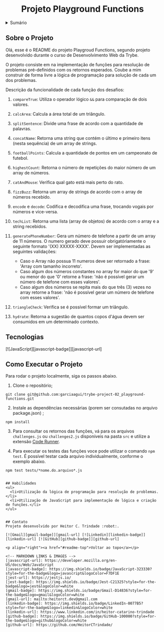 <a name="readme-top"></a>

<h1 align="center">Projeto Playground Functions</h1>

<details>
  <summary>Sumário</summary>
  <ol>
    <li><a href="#sobre-o-projeto">Sobre o Projeto</a></li>
    <li><a href="#tecnologias">Tecnologias</a></li>
    <li><a href="#como-executar-o-projeto">Como Executar o Projeto</a></li>
    <li><a href="#habilidades">Habilidades</a></li>
    <li><a href="#contato">Contato</a></li>
  </ol>
</details>


## Sobre o Projeto
Olá, esse é o README do projeto Playgroud Functions, segundo projeto desenvolvido durante o curso de Desenvolvimento Web da Trybe.

O projeto consiste em na implementação de funções para resolução de problemas pré-definidos com os retornos esperados. Coube a mim construir de forma livre a lógica de programação para solução de cada um dos problemas.

Descrição da funcionalidade de cada função dos desafios:
1. `compareTrue`: Utiliza o operador lógico `&&` para comparação de dois valores.
2. `calcArea`: Calcula a área total de um triângulo.
3. `splitSentence`: Divide uma frase de acordo com a quantidade de palavras.
4. `concatName`: Retorna uma string que contém o último e primeiro itens (nesta sequência) de um array de strings.
5. `footballPoints`: Calcula a quantidade de pontos em um campeonato de futebol.
6. `highestCount`: Retorna o número de repetições do maior número de um array de números.
7. `catAndMouse`: Verifica qual gato está mais perto do rato.
8. `fizzBuzz`:  Retorna um array de strings de acordo com o array de números recebido.
9. `encode` e `decode`: Codifica e decodifica uma frase, trocando vogais por números e vice-versa.
10. `techList`: Retorna uma lista (array de objetos) de acordo com o array e a string recebidos.
11. `generatePhoneNumber`: Gera um número de telefone a partir de um array de 11 números. O numero gerado deve possuir obrigatóriamente o seguinte formato '(XX) XXXXX-XXXX'. Devem ser implementadas as seguintes validações:

    - Caso o Array não possua 11 numeros deve ser retornado a frase: 'Array com tamanho incorreto'.
    - Caso algum dos números constantes no array for maior do que '9' ou menor do que '0' retorne a frase: 'não é possível gerar um número de telefone com esses valores'.
    - Caso algum dos números se repita mais do que três (3) vezes no array retorne a frase: 'não é possível gerar um número de telefone com esses valores'.
    
12. `triangleCheck`: Verifica se é possível formar um triângulo.
13. `hydrate`: Retorna a sugestão de quantos copos d'água devem ser consumidos em um determinado contexto.


## Tecnologias
[![JavaScript][javascript-badge]][javascript-url]


## Como Executar o Projeto
Para rodar o projeto localmente, siga os passos abaixo.

1. Clone o repositório;
```
git clone git@github.com:garciaagui/trybe-project-02_playground-functions.git
```

2. Instale as dependências necessárias (porem ser consutadas no arquivo package.json)  ;
```
npm install
```

3. Para consultar os retornos das funções, vá para os arquivos `challenges.js` ou `challenges2.js` disponíveis na pasta `src` e utilize a extensão [Code Runner](https://marketplace.visualstudio.com/items?itemName=formulahendry.code-runner).

4. Para executar os testes das funções voce pode utilizar o comando `npm test`. É possível testar cada arquivo individualmente, conforme o exemplo abaixo.
```
npm test tests/*nome.do.arquivo*.js


## Habilidades
<ul>
  <li>Utilização da lógica de programação para resolução de problemas.</li>
  <li>Utilização de JavaScript para implementação de lógica e criação de funções.</li>
</ul>


## Contato
Projeto desenvolvido por Heitor C. Trindade :robot:.

[![Gmail][gmail-badge]][gmail-url] [![Linkedin][linkedin-badge]][linkedin-url] [![GitHub][github-badge]][github-url]

<p align="right"><a href="#readme-top">Voltar ao topo</a></p>

<!-- MARKDOWN LINKS & IMAGES -->
[javascript-url]: https://developer.mozilla.org/en-US/docs/Web/JavaScript
[javascript-badge]: https://img.shields.io/badge/JavaScript-323330?style=for-the-badge&logo=javascript&logoColor=F7DF1E
[jest-url]: https://jestjs.io/
[jest-badge]: https://img.shields.io/badge/Jest-C21325?style=for-the-badge&logo=jest&logoColor=white
[gmail-badge]: https://img.shields.io/badge/Gmail-D14836?style=for-the-badge&logo=gmail&logoColor=white
[gmail-url]: mailto:heitorct.dev@gmail.com
[linkedin-badge]: https://img.shields.io/badge/LinkedIn-0077B5?style=for-the-badge&logo=linkedin&logoColor=white
[linkedin-url]: https://www.linkedin.com/in/heitor-catarino-trindade
[github-badge]: https://img.shields.io/badge/GitHub-100000?style=for-the-badge&logo=github&logoColor=white
[github-url]: https://github.com/HeitorCTrindade/
